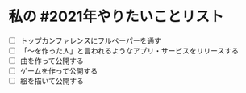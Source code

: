 # 私の #2021年やりたいことリスト

* [ ] トップカンファレンスにフルペーパーを通す
* [ ] 「〜を作った人」と言われるようなアプリ・サービスをリリースする
* [ ] 曲を作って公開する
* [ ] ゲームを作って公開する
* [ ] 絵を描いて公開する
